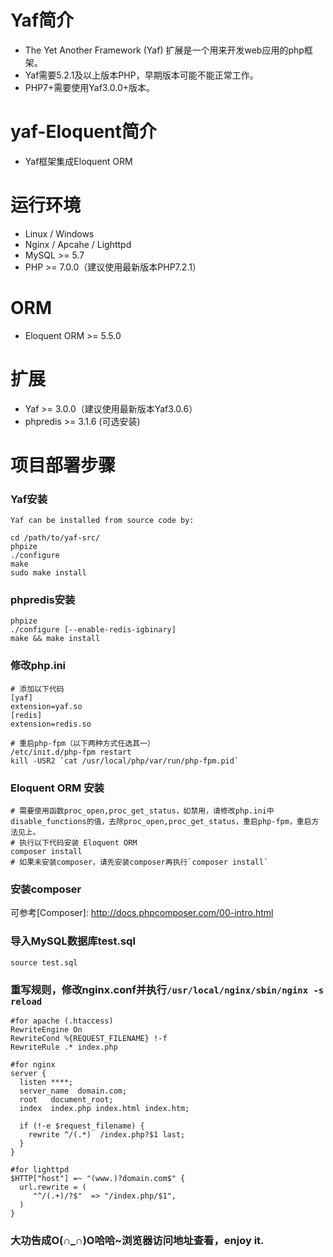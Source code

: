 # Yaf简介
* The Yet Another Framework (Yaf) 扩展是一个用来开发web应用的php框架。
* Yaf需要5.2.1及以上版本PHP，早期版本可能不能正常工作。
* PHP7+需要使用Yaf3.0.0+版本。
# yaf-Eloquent简介
* Yaf框架集成Eloquent ORM
# 运行环境
* Linux / Windows
* Nginx / Apcahe / Lighttpd
* MySQL >= 5.7
* PHP >= 7.0.0（建议使用最新版本PHP7.2.1）
# ORM
* Eloquent ORM >= 5.5.0
# 扩展
* Yaf >= 3.0.0（建议使用最新版本Yaf3.0.6）
* phpredis >= 3.1.6 (可选安装)
# 项目部署步骤
### Yaf安装
```
Yaf can be installed from source code by:

cd /path/to/yaf-src/
phpize
./configure
make
sudo make install
```
### phpredis安装
```
phpize
./configure [--enable-redis-igbinary]
make && make install
```
### 修改php.ini
```
# 添加以下代码
[yaf]
extension=yaf.so
[redis]
extension=redis.so

# 重启php-fpm（以下两种方式任选其一）
/etc/init.d/php-fpm restart
kill -USR2 `cat /usr/local/php/var/run/php-fpm.pid`
```

### Eloquent ORM 安装
```
# 需要使用函数proc_open,proc_get_status，如禁用，请修改php.ini中disable_functions的值，去除proc_open,proc_get_status，重启php-fpm，重启方法见上。
# 执行以下代码安装 Eloquent ORM
composer install
# 如果未安装composer，请先安装composer再执行`composer install`
```
### 安装composer
可参考[Composer]: http://docs.phpcomposer.com/00-intro.html
### 导入MySQL数据库test.sql
```
source test.sql
```

### 重写规则，修改nginx.conf并执行`/usr/local/nginx/sbin/nginx -s reload`
```
#for apache (.htaccess)
RewriteEngine On
RewriteCond %{REQUEST_FILENAME} !-f
RewriteRule .* index.php

#for nginx
server {
  listen ****;
  server_name  domain.com;
  root   document_root;
  index  index.php index.html index.htm;

  if (!-e $request_filename) {
    rewrite ^/(.*)  /index.php?$1 last;
  }
}

#for lighttpd
$HTTP["host"] =~ "(www.)?domain.com$" {
  url.rewrite = (
     "^/(.+)/?$"  => "/index.php/$1",
  )
}
```

### 大功告成O(∩_∩)O哈哈~浏览器访问地址查看，enjoy it.
